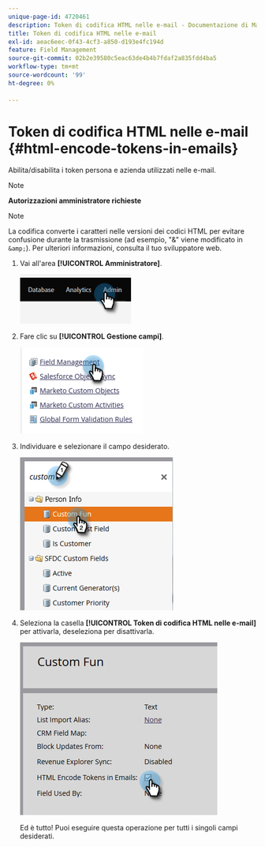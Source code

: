 ```yaml
---
unique-page-id: 4720461
description: Token di codifica HTML nelle e-mail - Documentazione di Marketo - Documentazione del prodotto
title: Token di codifica HTML nelle e-mail
exl-id: aeac6eec-0f43-4cf3-a850-d193e4fc194d
feature: Field Management
source-git-commit: 02b2e39580c5eac63de4b4b7fdaf2a835fdd4ba5
workflow-type: tm+mt
source-wordcount: '99'
ht-degree: 0%

---
```


# Token di codifica HTML nelle e-mail {#html-encode-tokens-in-emails}

Abilita/disabilita i token persona e azienda utilizzati nelle e-mail.

>[!NOTE]
>
>**Autorizzazioni amministratore richieste**

>[!NOTE]
>
>La codifica converte i caratteri nelle versioni dei codici HTML per evitare confusione durante la trasmissione (ad esempio, &quot;&amp;&quot; viene modificato in `&amp;`). Per ulteriori informazioni, consulta il tuo sviluppatore web.

1. Vai all&#39;area **[!UICONTROL Amministratore]**.

   ![](assets/html-encode-tokens-in-emails-1.png)

1. Fare clic su **[!UICONTROL Gestione campi]**.

   ![](assets/html-encode-tokens-in-emails-2.png)

1. Individuare e selezionare il campo desiderato.

   ![](assets/html-encode-tokens-in-emails-3.png)

1. Seleziona la casella **[!UICONTROL Token di codifica HTML nelle e-mail]** per attivarla, deseleziona per disattivarla.

   ![](assets/html-encode-tokens-in-emails-4.png)

   Ed è tutto! Puoi eseguire questa operazione per tutti i singoli campi desiderati.
